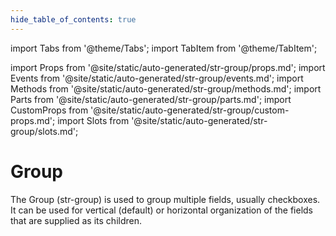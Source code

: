 ```yaml
---
hide_table_of_contents: true
---
```

import Tabs from '@theme/Tabs';
import TabItem from '@theme/TabItem';

import Props from '@site/static/auto-generated/str-group/props.md';
import Events from '@site/static/auto-generated/str-group/events.md';
import Methods from '@site/static/auto-generated/str-group/methods.md';
import Parts from '@site/static/auto-generated/str-group/parts.md';
import CustomProps from '@site/static/auto-generated/str-group/custom-props.md';
import Slots from '@site/static/auto-generated/str-group/slots.md';



# Group

The Group (str-group) is used to group multiple fields, usually checkboxes. It can be used for vertical (default) or horizontal organization of the fields that are supplied as its children.

  
<Props />
<Events />
<Methods />
<Parts />
<CustomProps />
<Slots />